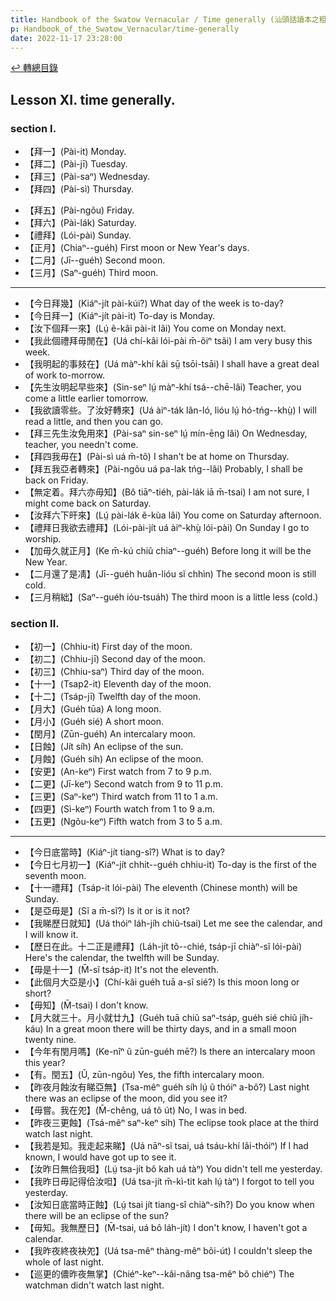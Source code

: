 ```yaml
---
title: Handbook of the Swatow Vernacular / Time generally (汕頭話讀本之粗略其時間)
p: Handbook_of_the_Swatow_Vernacular/time-generally
date: 2022-11-17 23:28:00
---
```


[↩️ 轉總目錄](/Handbook_of_the_Swatow_Vernacular)

## Lesson XI. time generally.

### section I.

* 【拜一】(Pài-it) Monday.
* 【拜二】(Pài-jī) Tuesday.
* 【拜三】(Pài-saⁿ) Wednesday.
* 【拜四】(Pài-sì) Thursday.
<!--more-->
* 【拜五】(Pài-ngõu) Friday.
* 【拜六】(Pài-lák) Saturday.
* 【禮拜】(Lói-pài) Sunday.
* 【正月】(Chiaⁿ--guéh) First moon or New Year's days.
* 【二月】(Jī--guéh) Second moon.
* 【三月】(Saⁿ-guéh) Third moon.

------

* 【今日拜幾】(Kiáⁿ-jít pài-kúi?) What day of the week is to-day?
* 【今日拜一】(Kiáⁿ-jít pài-it) To-day is Monday.
* 【汝下個拜一來】(Lṳ́ ẽ-kâi pài-it lâi) You come on Monday next.
* 【我此個禮拜毋閒在】(Uá chí-kâi lói-pài m̄-ôiⁿ tsãi) I am very busy this week.
* 【我明起的事㩼在】(Uá màⁿ-khí kâi sṳ̄ tsōi-tsāi) I shall have a great deal of work to-morrow.
* 【先生汝明起早些來】(Sin-seⁿ lṳ́ màⁿ-khí tsá--chē-lâi) Teacher, you come a little earlier tomorrow.
* 【我欲讀零些。了汝好轉來】(Uá àiⁿ-ták lân-ló, lióu lṳ́ hó-tńg--khṳ̀) I will read a little, and then you can go.
* 【拜三先生汝免用來】(Pài-saⁿ sin-seⁿ lṳ́ mín-ēng lâi) On Wednesday, teacher, you needn't come.
* 【拜四我毋在】(Pài-sì uá m̄-tõ) I shan't be at home on Thursday.
* 【拜五我亞者轉來】(Pài-ngõu uá pa-lak tńg--lâi) Probably, I shall be back on Friday.
* 【無定着。拜六亦毋知】(Bô tiāⁿ-tiéh, pài-lák iā m̄-tsai) I am not sure, I might come back on Saturday.
* 【汝拜六下旰來】(Lṳ́ pài-lák ẽ-kùa lâi) You come on Saturday afternoon.
* 【禮拜日我欲去禮拜】(Lói-pài-jít uá àiⁿ-khṳ̀ lói-pài) On Sunday I go to worship.
* 【加毋久就正月】(Ke m̄-kú chiũ chiaⁿ--guéh) Before long it will be the New Year.
* 【二月還了是凊】(Jī--guéh huân-lióu sĩ chhìn) The second moon is still cold.
* 【三月稍絀】(Saⁿ--guéh ióu-tsuáh) The third moon is a little less (cold.)

### section II.

* 【初一】(Chhiu-it) First day of the moon.
* 【初二】(Chhiu-jī) Second day of the moon.
* 【初三】(Chhiu-saⁿ) Third day of the moon.
* 【十一】(Tsap2-it) Eleventh day of the moon.
* 【十二】(Tsáp-jī) Twelfth day of the moon.
* 【月大】(Guéh tūa) A long moon.
* 【月小】(Guéh sié) A short moon.
* 【閏月】(Zūn-guéh) An intercalary moon.
* 【日蝕】(Jít síh) An eclipse of the sun.
* 【月蝕】(Guéh síh) An eclipse of the moon.
* 【安更】(An-keⁿ) First watch from 7 to 9 p.m.
* 【二更】(Jī-keⁿ) Second watch from 9 to 11 p.m.
* 【三更】(Saⁿ-keⁿ) Third watch from 11 to 1 a.m.
* 【四更】(Sì-keⁿ) Fourth watch from 1 to 9 a.m.
* 【五更】(Ngõu-keⁿ) Fifth watch from 3 to 5 a.m.

------

* 【今日底當時】(Kiáⁿ-jít tiang-sî?) What is to day?
* 【今日七月初一】(Kiáⁿ-jít chhit--guéh chhiu-it) To-day is the first of the seventh moon.
* 【十一禮拜】(Tsáp-it lói-pài) The eleventh (Chinese month) will be Sunday.
* 【是亞毋是】(Sĩ a m̄-sĩ?) Is it or is it not?
* 【我睇歷日就知】(Uá thóiⁿ láh-jíh chiũ-tsai) Let me see the calendar, and I will know it.
* 【歷日在此。十二正是禮拜】(Láh-jít tõ--chié, tsáp-jī chiàⁿ-sĩ lói-pài) Here's the calendar, the twelfth will be Sunday.
* 【毋是十一】(M̄-sĩ tsáp-it) It's not the eleventh.
* 【此個月大亞是小】(Chí-kâi guéh tuā a-sĩ sié?) Is this moon long or short?
* 【毋知】(M̄-tsai) I don't know.
* 【月大就三十。月小就廿九】(Guéh tuā chiũ saⁿ-tsáp, guéh sié chiũ jíh-káu) In a great moon there will be thirty days, and in a small moon twenty nine.
* 【今年有閏月嗎】(Ke-nîⁿ ũ zūn-guéh mē?) Is there an intercalary moon this year?
* 【有。閏五】(Ũ, zūn-ngõu) Yes, the fifth intercalary moon.
* 【昨夜月蝕汝有睇亞無】(Tsa-mêⁿ guéh síh lṳ́ ũ thóiⁿ a-bô?) Last night there was an eclipse of the moon, did you see it?
* 【毋嘗。我在夗】(M̄-chêng, uá tõ út) No, I was in bed.
* 【昨夜三更蝕】(Tsá-mêⁿ saⁿ-keⁿ síh) The eclipse took place at the third watch last night.
* 【我若是知。我走起来睇】(Uá nāⁿ-sĩ tsai, uá tsáu-khí lâi-thóiⁿ) If I had known, I would have got up to see it.
* 【汝昨日無佮我呾】(Lṳ́ tsa-jít bô kah uá tàⁿ) You didn't tell me yesterday.
* 【我昨日毋記得佮汝呾】(Uá tsa-jít m̄-kì-tit kah lṳ́ tàⁿ) I forgot to tell you yesterday.
* 【汝知日底當時正蝕】(Lṳ́ tsai jít tiang-sî chiàⁿ-síh?) Do you know when there will be an eclipse of the sun?
* 【毋知。我無歷日】(M̄-tsai, uá bô láh-jít) I don't know, I haven't got a calendar.
* 【我昨夜終夜袂夗】(Uá tsa-mêⁿ thàng-mêⁿ bõi-út) I couldn't sleep the whole of last night.
* 【巡更的儂昨夜無掌】(Chiéⁿ-keⁿ--kâi-nâng tsa-mêⁿ bô chiéⁿ) The watchman didn't watch last night.
